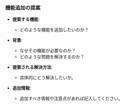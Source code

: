### 機能追加の提案

- **提案する機能**:

  - どのような機能を追加したいのか？

- **背景**:

  - なぜその機能が必要なのか？
  - どのような問題を解決するのか？

- **提案される解決方法**:

  - 具体的にどう解決したいか。

- **追加情報**:
  - 追加すべき情報や注意点があれば記入してください。
